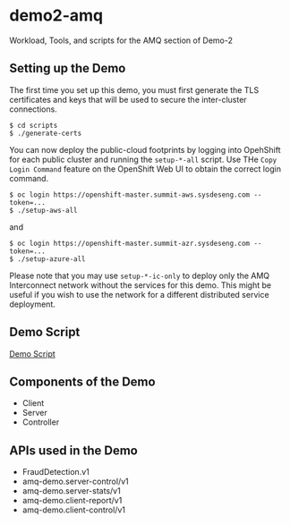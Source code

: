 # demo2-amq
Workload, Tools, and scripts for the AMQ section of Demo-2

## Setting up the Demo

The first time you set up this demo, you must first generate the TLS
certificates and keys that will be used to secure the inter-cluster
connections.

```
$ cd scripts
$ ./generate-certs
```

You can now deploy the public-cloud footprints by logging into OpehShift for
each public cluster and running the `setup-*-all` script.  Use THe `Copy Login
Command` feature on the OpenShift Web UI to obtain the correct login command.

```
$ oc login https://openshift-master.summit-aws.sysdeseng.com --token=...
$ ./setup-aws-all
```

and

```
$ oc login https://openshift-master.summit-azr.sysdeseng.com --token=...
$ ./setup-azure-all
```

Please note that you may use `setup-*-ic-only` to deploy only the AMQ
Interconnect network without the services for this demo.  This might be useful
if you wish to use the network for a different distributed service deployment.

## Demo Script

[Demo Script](https://docs.google.com/document/d/1Xz_aSJAs6kbIBWFiZ4SnaCFhto1BfnMU5wXW6eqn0rs/edit?usp=sharing)

## Components of the Demo

 - Client
 - Server
 - Controller

## APIs used in the Demo

 - FraudDetection.v1
 - amq-demo.server-control/v1
 - amq-demo.server-stats/v1
 - amq-demo.client-report/v1
 - amq-demo.client-control/v1
